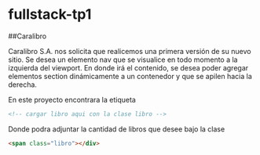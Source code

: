 # fullstack-tp1
##Caralibro

Caralibro S.A. nos solicita que realicemos una primera versión de su nuevo sitio. Se desea un elemento nav que se visualice en todo momento a la izquierda del viewport. En donde irá el contenido, se desea poder agregar elementos section dinámicamente a un contenedor y que se apilen hacia la derecha. 

En este proyecto encontrara la etiqueta 
```html
<!-- cargar libro aqui con la clase libro -->
```

Donde podra adjuntar la cantidad de libros que desee bajo la clase

```html
<span class="libro"></div>
```
